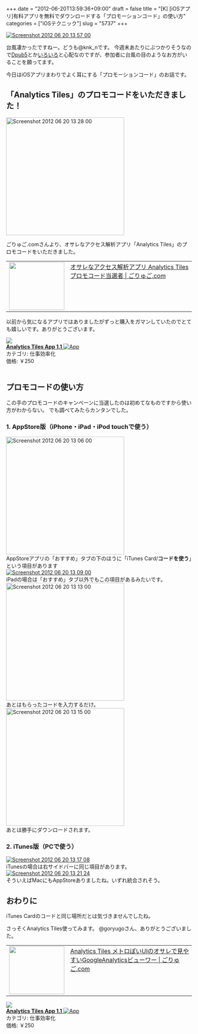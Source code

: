 +++
date = "2012-06-20T13:59:36+09:00"
draft = false
title = "[K] [iOSアプリ]有料アプリを無料でダウンロードする「プロモーションコード」の使い方"
categories = ["iOSテクニック"]
slug = "5737"
+++

<div class="center"><a href="https://knk-n.com/images/2012/06/screenshot-2012-06-20-13.57.00.jpg"><img src="https://knk-n.com/images/2012/06/screenshot-2012-06-20-13.57.00.jpg" alt="Screenshot 2012 06 20 13 57 00" title="screenshot 2012-06-20 13.57.00.jpg" border="0" width="" height="" /></a></div>

台風凄かったですねー。どうも@knk_nです。
今週末あたりにぶつかりそうなので<a href="https://knk-n.com/2012/05/31/dpub5-preparation/" target="_blank">Dpub5</a>とか<a href="https://knk-n.com/2012/06/17/marucom9/" target="_blank">いろいろ</a>と心配なのですが、参加者に台風の目のようなお方がいることを願ってます。

今日はiOSアプリまわりでよく耳にする「プロモーションコード」のお話です。<!--more--><h2>「Analytics Tiles」のプロモコードをいただきました！</h2>

<div class="center"><a href="https://knk-n.com/images/2012/06/screenshot-2012-06-20-13.28.00.jpg"><img src="https://knk-n.com/images/2012/06/screenshot-2012-06-20-13.28.00.jpg" alt="Screenshot 2012 06 20 13 28 00" title="screenshot 2012-06-20 13.28.00.jpg" border="0" width="320" height="auto" /></a></div>

ごりゅご.comさんより、オサレなアクセス解析アプリ「Analytics Tiles」のプロモコードをいただきました。

<table width="100%"><td valign="top" width="150"><a href="http://goryugo.com/20120620/analytics_tiles_atari/" target="_blank"><img border="0" src="http://capture.heartrails.com/150x130/shadow?http://goryugo.com/20120620/analytics_tiles_atari/" alt="" width="150" height="130" /></a></td><td valign="top"><a  href="http://goryugo.com/20120620/analytics_tiles_atari/" target="_blank">オサレなアクセス解析アプリ Analytics Tiles プロモコード当選者 | ごりゅご.com</a><script type="text/javascript">var url = "http://goryugo.com/20120620/analytics_tiles_atari/";</script><script src="http://api.b.st-hatena.com/entry.count?url=http://goryugo.com/20120620/analytics_tiles_atari/&callback=hatebTxt"></script>
</td></table>

以前から気になるアプリではありましたがずっと購入をガマンしていたのでとても嬉しいです。ありがとうございます。

<table class="appstorehelper">
<a href="http://itunes.apple.com/jp/app/analytics-tiles-app/id527147208?mt=8&uo=4" rel="nofollow" target="_blank"><img class="appstorehelper_appicn" src="http://a1.mzstatic.com/us/r1000/085/Purple/v4/1e/19/e2/1e19e285-981b-c500-ec18-27031aba943b/5PJm6d2haicyEHPrMTmaBw-temp-upload.acsbgewf.png" /></a><div class="appstorehelper_text"><a href="http://itunes.apple.com/jp/app/analytics-tiles-app/id527147208?mt=8&uo=4" rel="nofollow" target="_blank"><b>Analytics Tiles App 1.1</b> <img alt="App" src="http://ax.phobos.apple.com.edgesuite.net/ja_jp/images/web/linkmaker/badge_appstore-sm.gif" style="vertical-align: text-bottom;" /></b></a><br />カテゴリ: 仕事効率化<br />価格: &#65509;250<br clear="all" /></div>
</table>

<h2>プロモコードの使い方</h2>
この手のプロモコードのキャンペーンに当選したのは初めてなものですから使い方がわからない。
でも調べてみたらカンタンでした。
<h3>1. AppStore版（iPhone・iPad・iPod touchで使う）</h3>
<div class="center"><a href="https://knk-n.com/images/2012/06/screenshot-2012-06-20-13.06.00.jpg"><img src="https://knk-n.com/images/2012/06/screenshot-2012-06-20-13.06.00.jpg" alt="Screenshot 2012 06 20 13 06 00" title="screenshot 2012-06-20 13.06.00.jpg" border="0" width="320" height="" /></a></div>
AppStoreアプリの「おすすめ」タブの下のほうに「iTunes Card/<strong>コードを使う</strong>」という項目があります

<div class="center"><a href="https://knk-n.com/images/2012/06/screenshot-2012-06-20-13.09.00.jpg"><img src="https://knk-n.com/images/2012/06/screenshot-2012-06-20-13.09.00.jpg" alt="Screenshot 2012 06 20 13 09 00" title="screenshot 2012-06-20 13.09.00.jpg" border="0" width="" height="" /></a></div>
iPadの場合は「おすすめ」タブ以外でもこの項目があるみたいです。

<div class="center"><a href="https://knk-n.com/images/2012/06/screenshot-2012-06-20-13.13.00.jpg"><img src="https://knk-n.com/images/2012/06/screenshot-2012-06-20-13.13.00.jpg" alt="Screenshot 2012 06 20 13 13 00" title="screenshot 2012-06-20 13.13.00.jpg" border="0" width="320" height="auto" /></a></div>
あとはもらったコードを入力するだけ。

<div class="center"><a href="https://knk-n.com/images/2012/06/screenshot-2012-06-20-13.15.00.jpg"><img src="https://knk-n.com/images/2012/06/screenshot-2012-06-20-13.15.00.jpg" alt="Screenshot 2012 06 20 13 15 00" title="screenshot 2012-06-20 13.15.00.jpg" border="0" width="320" height="auto" /></a></div>
あとは勝手にダウンロードされます。

<h3>2. iTunes版（PCで使う）</h3>
<div class="center"><a href="https://knk-n.com/images/2012/06/screenshot-2012-06-20-13.17.08.jpg"><img src="https://knk-n.com/images/2012/06/screenshot-2012-06-20-13.17.08.jpg" alt="Screenshot 2012 06 20 13 17 08" title="screenshot 2012-06-20 13.17.08.jpg" border="0" width="" height="" /></a></div>
iTunesの場合は右サイドバーに同じ項目があります。

<div class="center"><a href="https://knk-n.com/images/2012/06/screenshot-2012-06-20-13.21.24.jpg"><img src="https://knk-n.com/images/2012/06/screenshot-2012-06-20-13.21.24.jpg" alt="Screenshot 2012 06 20 13 21 24" title="screenshot 2012-06-20 13.21.24.jpg" border="0" width="" height="" /></a></div>
そういえばMacにもAppStoreありましたね。いずれ統合されそう。
<h2>おわりに</h2>
iTunes Cardのコードと同じ場所だとは気づきませんでしたね。

さっそくAnalytics  Tiles使ってみます。
@goryugoさん、ありがとうございました。

<table width="100%"><td valign="top" width="150"><a href="http://goryugo.com/20120605/analytics_tiles/" target="_blank"><img border="0" src="http://capture.heartrails.com/150x130/shadow?http://goryugo.com/20120605/analytics_tiles/" alt="" width="150" height="130" /></a></td><td valign="top"><a  href="http://goryugo.com/20120605/analytics_tiles/" target="_blank">Analytics Tiles メトロぽいUIのオサレで見やすいGoogleAnalyticsビューワー | ごりゅご.com</a><script type="text/javascript">var url = "http://goryugo.com/20120605/analytics_tiles/";</script><script src="http://api.b.st-hatena.com/entry.count?url=http://goryugo.com/20120605/analytics_tiles/&callback=hatebTxt"></script>
</td></table>

<table class="appstorehelper">
<a href="http://itunes.apple.com/jp/app/analytics-tiles-app/id527147208?mt=8&uo=4" rel="nofollow" target="_blank"><img class="appstorehelper_appicn" src="http://a1.mzstatic.com/us/r1000/085/Purple/v4/1e/19/e2/1e19e285-981b-c500-ec18-27031aba943b/5PJm6d2haicyEHPrMTmaBw-temp-upload.acsbgewf.png" /></a><div class="appstorehelper_text"><a href="http://itunes.apple.com/jp/app/analytics-tiles-app/id527147208?mt=8&uo=4" rel="nofollow" target="_blank"><b>Analytics Tiles App 1.1</b> <img alt="App" src="http://ax.phobos.apple.com.edgesuite.net/ja_jp/images/web/linkmaker/badge_appstore-sm.gif" style="vertical-align: text-bottom;" /></b></a><br />カテゴリ: 仕事効率化<br />価格: &#65509;250<br clear="all" /></div>
</table>
